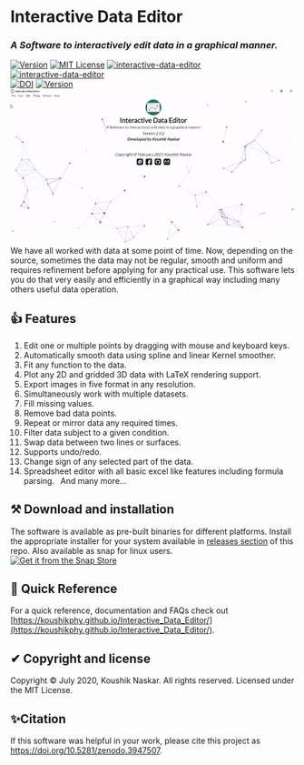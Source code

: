 # Interactive Data Editor
### <i>A Software to interactively edit data in a graphical manner.</i>
  
[![Version](https://img.shields.io/badge/Version-2.12.1-brightgreen.svg)]() 
[![MIT License](https://img.shields.io/badge/License-MIT-brightgreen.svg)](https://github.com/Koushikphy/Interactive_Data_Editor/blob/master/LICENSE)
[![interactive-data-editor](https://snapcraft.io/interactive-data-editor/badge.svg)](https://snapcraft.io/interactive-data-editor)
[![interactive-data-editor](https://snapcraft.io/interactive-data-editor/trending.svg?name=0)](https://snapcraft.io/interactive-data-editor)  
[![DOI](https://zenodo.org/badge/DOI/10.5281/zenodo.3947507.svg)](https://doi.org/10.5281/zenodo.3947507)
[![Version](https://img.shields.io/badge/Web-https://koushikphy.github.io/Interactive_Data_Editor/-success.svg)](https://koushikphy.github.io/Interactive_Data_Editor/)  
![alt text](figs/screenshot.gif "Screen shot")
We have all worked with data at some point of time. Now, depending on the source, sometimes the data may not be regular, smooth and uniform and requires refinement before applying for any practical use. This software lets you do that very easily and efficiently in a graphical way including many others useful data operation.  

## 👍 Features
1. Edit one or multiple points by dragging with mouse and keyboard keys.
2. Automatically smooth data using spline and linear Kernel smoother.
3. Fit any function to the data.
4. Plot any 2D and gridded 3D data with LaTeX rendering support.
5. Export images in five format in any resolution.
6. Simultaneously work with multiple datasets.
7. Fill missing values.
8. Remove bad data points.
9. Repeat or mirror data any required times.
10. Filter data subject to a given condition.
11. Swap data between two lines or surfaces.
12. Supports undo/redo.
13. Change sign of any selected part of the data.
14. Spreadsheet editor with all basic excel like features including formula parsing.
 And many more...  



## ⚒ Download and installation
The software is available as pre-built binaries for different platforms. Install the appropriate installer for your system available in [releases section](https://github.com/Koushikphy/Interactive_Data_Editor/releases) of this repo. Also available as snap for linux users.  
[![Get it from the Snap Store](https://snapcraft.io/static/images/badges/en/snap-store-black.svg)](https://snapcraft.io/interactive-data-editor)  

## 🚀 Quick Reference
For a quick reference, documentation and FAQs check out [https://koushikphy.github.io/Interactive_Data_Editor/](https://koushikphy.github.io/Interactive_Data_Editor/).  


## ✔ Copyright and license
Copyright © July 2020, Koushik Naskar. All rights reserved.
Licensed under the MIT License.  


## ✨Citation
If this software was helpful in your work, please cite this project as https://doi.org/10.5281/zenodo.3947507.  